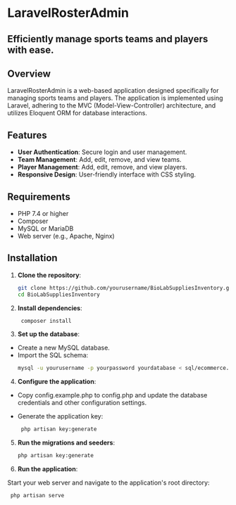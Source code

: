 # LaravelRosterAdmin

## Efficiently manage sports teams and players with ease.

## Overview
LaravelRosterAdmin is a web-based application designed specifically for managing sports teams and players. The application is implemented using Laravel, adhering to the MVC (Model-View-Controller) architecture, and utilizes Eloquent ORM for database interactions.

## Features
- **User Authentication**: Secure login and user management.
- **Team Management**: Add, edit, remove, and view teams.
- **Player Management**: Add, edit, remove, and view players.
- **Responsive Design**: User-friendly interface with CSS styling.

## Requirements
- PHP 7.4 or higher
- Composer
- MySQL or MariaDB
- Web server (e.g., Apache, Nginx)


## Installation
1. **Clone the repository**:
   ```sh
   git clone https://github.com/yourusername/BioLabSuppliesInventory.git
   cd BioLabSuppliesInventory
   ```

2. **Install dependencies**:
   ```sh
    composer install
    ```

3. **Set up the database**:

- Create a new MySQL database.
- Import the SQL schema:
   ```sh
   mysql -u yourusername -p yourpassword yourdatabase < sql/ecommerce.sql
   ```

4. **Configure the application**:

- Copy config.example.php to config.php and update the database credentials and other configuration settings.

- Generate the application key:
   ```sh
    php artisan key:generate
   ```


5. **Run the migrations and seeders**:


    ```sh
    php artisan key:generate
   ```

6. **Run the application**:

Start your web server and navigate to the application's root directory:
   ```sh
    php artisan serve
   ```